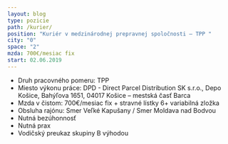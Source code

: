 ```yaml
---
layout: blog
type: pozicie
path: /kurier/
position: "Kuriér v medzinárodnej prepravnej spoločnosti – TPP "
city: "0"
space: "2"
mzda: 700€/mesiac fix
start: 02.06.2019
---
```

* Druh pracovného pomeru: TPP
* Miesto výkonu práce: DPD - Direct Parcel Distribution SK s.r.o., Depo Košice, Bahýľova 1651, 04017 Košice – mestská časť Barca
* Mzda v čistom: 700€/mesiac fix + stravné lístky 6+ variabilná zložka
* Obsluha rajónu: Smer Veľké Kapušany / Smer Moldava nad Bodvou
* Nutná bezúhonnosť
* Nutná prax
* Vodičský preukaz skupiny B výhodou
